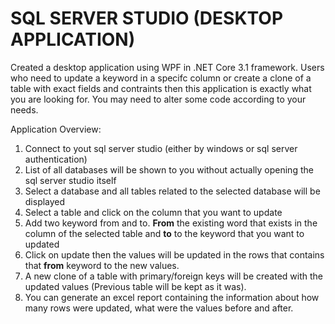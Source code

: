 # SQL SERVER STUDIO (DESKTOP APPLICATION)

Created a desktop application using WPF in .NET Core 3.1 framework. Users who need to update a keyword in a specifc column or create a clone of a table with exact fields and contraints then this application is exactly what you are looking for. You may need to alter some code according to your needs.

Application Overview:

1) Connect to yout sql server studio (either by windows or sql server authentication)
2) List of all databases will be shown to you without actually opening the sql server studio itself
3) Select a database and all tables related to the selected database will be displayed
4) Select a table and click on the column that you want to update
5) Add two keyword from and to. **From** the existing word that exists in the column of the selected table and **to** to the keyword that you want to updated
6) Click on update then the values will be updated in the rows that contains that **from** keyword to the new values.
7) A new clone of a table with primary/foreign keys will be created with the updated values (Previous table will be kept as it was).
8) You can generate an excel report containing the information about how many rows were updated, what were the values before and after.
